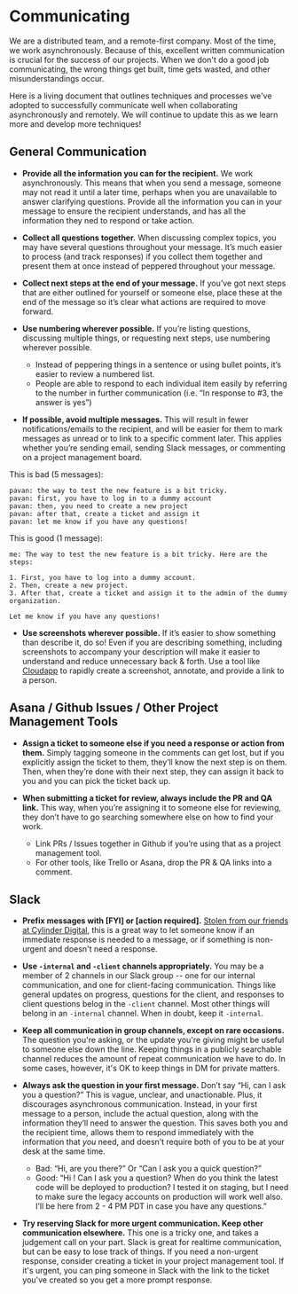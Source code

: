 # Communicating

We are a distributed team, and a remote-first company. Most of the time, we work asynchronously. Because of this, excellent written communication is crucial for the success of our projects. When we don't do a good job communicating, the wrong things get built, time gets wasted, and other misunderstandings occur.

Here is a living document that outlines techniques and processes we've adopted to successfully communicate well when collaborating asynchronously and remotely. We will continue to update this as we learn more and develop more techniques!

## General Communication

- **Provide all the information you can for the recipient.** We work asynchronously. This means that when you send a message, someone may not read it until a later time, perhaps when you are unavailable to answer clarifying questions. Provide all the information you can in your message to ensure the recipient understands, and has all the information they ned to respond or take action.

- **Collect all questions together.** When discussing complex topics, you may have several questions throughout your message. It’s much easier to process (and track responses) if you collect them together and present them at once instead of peppered throughout your message.

- **Collect next steps at the end of your message.** If you’ve got next steps that are either outlined for yourself or someone else, place these at the end of the message so it’s clear what actions are required to move forward.

- **Use numbering wherever possible.** If you’re listing questions, discussing multiple things, or requesting next steps, use numbering wherever possible. 
	- Instead of peppering things in a sentence or using bullet points, it’s easier to review a numbered list. 
	- People are able to respond to each individual item easily by referring to the number in further communication (i.e. “In response to #3, the answer is yes”)

- **If possible, avoid multiple messages.** This will result in fewer notifications/emails to the recipient, and will be easier for them to mark messages as unread or to link to a specific comment later. This applies whether you’re sending email, sending Slack messages, or commenting on a project management board.

This is bad (5 messages):
```
pavan: the way to test the new feature is a bit tricky.
pavan: first, you have to log in to a dummy account
pavan: then, you need to create a new project
pavan: after that, create a ticket and assign it 
pavan: let me know if you have any questions!
```

This is good (1 message):
```
me: The way to test the new feature is a bit tricky. Here are the steps:

1. First, you have to log into a dummy account.
2. Then, create a new project.
3. After that, create a ticket and assign it to the admin of the dummy organization.

Let me know if you have any questions!
```

- **Use screenshots wherever possible.** If it’s easier to show something than describe it, do so! Even if you are describing something, including screenshots to accompany your description will make it easier to understand and reduce unnecessary back & forth. Use a tool like [Cloudapp](https://www.getcloudapp.com/) to rapidly create a screenshot, annotate, and provide a link to a person.

## Asana / Github Issues / Other Project Management Tools

- **Assign a ticket to someone else if you need a response or action from them.** Simply tagging someone in the comments can get lost, but if you explicitly assign the ticket to them, they’ll know the next step is on them. Then, when they’re done with their next step, they can assign it back to you and you can pick the ticket back up.

- **When submitting a ticket for review, always include the PR and QA link.** This way, when you’re assigning it to someone else for reviewing, they don’t have to go searching somewhere else on how to find your work. 
	- Link PRs / Issues together in Github if you’re using that as a project management tool. 
	- For other tools, like Trello or Asana, drop the PR & QA links into a comment.

## Slack

- **Prefix messages with [FYI] or [action required].** [Stolen from our friends at Cylinder Digital](https://medium.com/cylinder-blog/how-to-conserve-your-precious-attention-span-92b869b88e81), this is a great way to let someone know if an immediate response is needed to a message, or if something is non-urgent and doesn't need a response.

- **Use `-internal` and `-client` channels appropriately.** You may be a member of 2 channels in our Slack group -- one for our internal communication, and one for client-facing communication. Things like general updates on progress, questions for the client, and responses to client questions belog in the `-client` channel. Most other things will belong in an `-internal` channel. When in doubt, keep it `-internal`.

- **Keep all communication in group channels, except on rare occasions.** The question you're asking, or the update you're giving might be useful to someone else down the line. Keeping things in a publicly searchable channel reduces the amount of repeat communication we have to do. In some cases, however, it's OK to keep things in DM for private matters.

- **Always ask the question in your first message.** Don’t say “Hi, can I ask you a question?” This is vague, unclear, and unactionable. Plus, it discourages asynchronous communication. Instead, in your first message to a person, include the actual question, along with the information they’ll need to answer the question. This saves both you and the recipient time, allows them to respond immediately with the information that _you_ need, and doesn’t require both of you to be at your desk at the same time.
	- Bad: “Hi, are you there?” Or “Can I ask you a quick question?”
	- Good: “Hi <Person>! Can I ask you a question? When do you think the latest code will be deployed to production? I tested it on staging, but I need to make sure the legacy accounts on production will work well also. I’ll be here from 2 - 4 PM PDT in case you have any questions.”
  
- **Try reserving Slack for more urgent communication. Keep other communication elsewhere.** This one is a tricky one, and takes a judgement call on your part. Slack is great for realtime communication, but can be easy to lose track of things. If you need a non-urgent response, consider creating a ticket in your project management tool. If it's urgent, you can ping someone in Slack with the link to the ticket you've created so you get a more prompt response.
